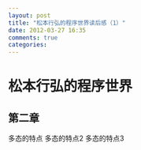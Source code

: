 ```yaml
---
layout: post
title: "松本行弘的程序世界读后感（1）"
date: 2012-03-27 16:35
comments: true
categories: 
---
```


松本行弘的程序世界
=============

第二章
-------------

多态的特点
多态的特点2
多态的特点3
